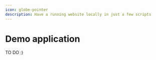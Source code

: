 ```yaml
---
icon: globe-pointer
description: Have a running website locally in just a few scripts
---
```


# Demo application

TO DO :)&#x20;
